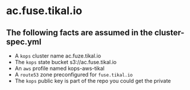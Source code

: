 # ac.fuse.tikal.io

## The following facts are assumed in the cluster-spec.yml

* A `kops` cluster name ac.fuze.tikal.io
* The `kops` state bucket  s3://ac.fuse.tikal.io
* An `aws` profile named kops-aws-tikal
* A `route53` zone preconfigured for `fuse.tikal.io`
* The `kops` public key is part of the repo you could get the private
